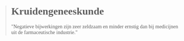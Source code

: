 ><h1 style="font-family:papyrus">Kruidengeneeskunde</h1 style="font-family:lato">
>
> <p style="font-family:papyrus">"Negatieve bijwerkingen zijn zeer zeldzaam en minder ernstig dan bij medicijnen uit de farmaceutische industrie."</p>

